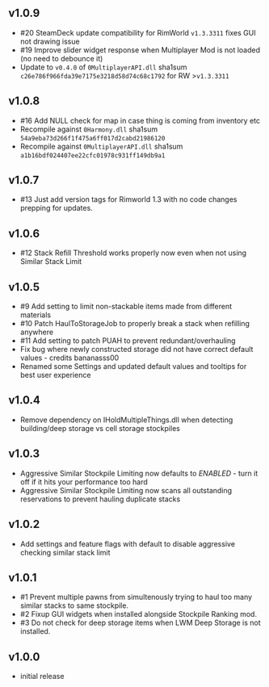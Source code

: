 ## v1.0.9
- #20 SteamDeck update compatibility for RimWorld `v1.3.3311` fixes GUI not drawing issue
- #19 Improve slider widget response when Multiplayer Mod is not loaded (no need to debounce it)
- Update to `v0.4.0` of `0MultiplayerAPI.dll` sha1sum `c26e786f966fda39e7175e3218d58d74c68c1792` for RW >`v1.3.3311`

## v1.0.8
- #16 Add NULL check for map in case thing is coming from inventory etc
- Recompile against `0Harmony.dll` sha1sum `54a9eba73d266f1f475a6ff017d2cabd21986120`
- Recompile against `0MultiplayerAPI.dll` sha1sum `a1b16bdf024407ee22cfc01978c931ff149db9a1`

## v1.0.7
- #13 Just add version tags for Rimworld 1.3 with no code changes prepping for updates.

## v1.0.6
- #12 Stack Refill Threshold works properly now even when not using Similar Stack Limit

## v1.0.5
- #9 Add setting to limit non-stackable items made from different materials
- #10 Patch HaulToStorageJob to properly break a stack when refilling anywhere
- #11 Add setting to patch PUAH to prevent redundant/overhauling
- Fix bug where newly constructed storage did not have correct default values - credits bananasss00
- Renamed some Settings and updated default values and tooltips for best user experience

## v1.0.4
- Remove dependency on IHoldMultipleThings.dll when detecting building/deep storage vs cell storage stockpiles

## v1.0.3
- Aggressive Similar Stockpile Limiting now defaults to *ENABLED* - turn it off if it hits your performance too hard
- Aggressive Similar Stockpile Limiting now scans all outstanding reservations to prevent hauling duplicate stacks

## v1.0.2
- Add settings and feature flags with default to disable aggressive checking similar stack limit

## v1.0.1
- #1 Prevent multiple pawns from simultenously trying to haul too many similar stacks to same stockpile.
- #2 Fixup GUI widgets when installed alongside Stockpile Ranking mod.
- #3 Do not check for deep storage items when LWM Deep Storage is not installed.

## v1.0.0
- initial release
